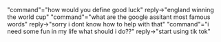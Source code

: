 "command"="how would you define good luck" reply->"england winning the world cup"
"command"="what are the google assitant most famous words" reply->"sorry i dont know how to help with that"
"command"="i need some fun in my life what should i do??"   reply->"start using tik tok"
